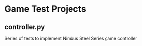 # Game Test Projects

## controller.py

Series of tests to implement Nimbus Steel Series game controller

